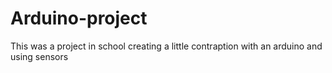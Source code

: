 # Arduino-project
This was a project in school creating a little contraption with an arduino and using sensors
